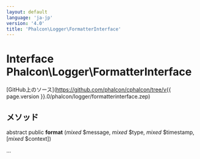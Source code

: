 ```yaml
---
layout: default
language: 'ja-jp'
version: '4.0'
title: 'Phalcon\Logger\FormatterInterface'
---
```

# Interface **Phalcon\Logger\FormatterInterface**

[GitHub上のソース](https://github.com/phalcon/cphalcon/tree/v{{ page.version }}.0/phalcon/logger/formatterinterface.zep)

## メソッド

abstract public **format** (*mixed* $message, *mixed* $type, *mixed* $timestamp, [*mixed* $context])

...